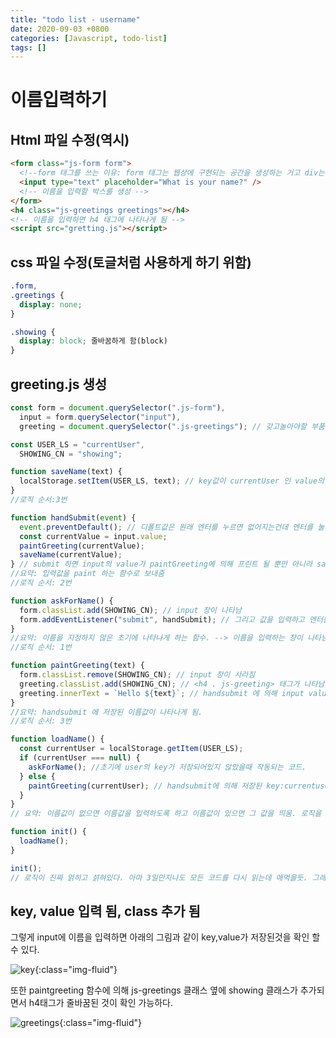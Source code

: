 ```yaml
---
title: "todo list - username"
date: 2020-09-03 +0800
categories: [Javascript, todo-list]
tags: []
---
```


# 이름입력하기

## Html 파일 수정(역시)

```html
<form class="js-form form">
  <!--form 태그를 쓰는 이유: form 태그는 웹상에 구현되는 공간을 생성하는 거고 div는 단순히 구역을 구분할때 쓰는 태그이다. -->
  <input type="text" placeholder="What is your name?" />
  <!-- 이름을 입력할 박스를 생성 -->
</form>
<h4 class="js-greetings greetings"></h4>
<!-- 이름을 입력하면 h4 태그에 나타나게 됨 -->
<script src="gretting.js"></script>
```

## css 파일 수정(토글처럼 사용하게 하기 위함)

```css
.form,
.greetings {
  display: none;
}

.showing {
  display: block; 줄바꿈하게 함(block)
}
```

## greeting.js 생성

```javascript
const form = document.querySelector(".js-form"),
  input = form.querySelector("input"),
  greeting = document.querySelector(".js-greetings"); // 갖고놀아야할 부품을 3개 지정.

const USER_LS = "currentUser",
  SHOWING_CN = "showing";

function saveName(text) {
  localStorage.setItem(USER_LS, text); // key값이 currentUser 인 value의 값으로 text 가 저장됨
}
//로직 순서:3번

function handSubmit(event) {
  event.preventDefault(); // 디폴트값은 원래 엔터를 누르면 없어지는건데 엔터를 눌러도 그대로 남아있게 했다.
  const currentValue = input.value;
  paintGreeting(currentValue);
  saveName(currentValue);
} // submit 하면 input의 value가 paintGreeting에 의해 프린트 될 뿐만 아니라 savename 에 의해 세팅/저장된다. 그래서 새로고침해도 더이상 없어지지 않음
//요약: 입력값을 paint 하는 함수로 보내줌
//로직 순서: 2번

function askForName() {
  form.classList.add(SHOWING_CN); // input 창이 나타남
  form.addEventListener("submit", handSubmit); // 그리고 값을 입력하고 엔터를 누르면 입력된 값이 handsubmit으로 이동.
}
//요약: 이름을 지정하지 않은 초기에 나타나게 하는 함수. --> 이름을 입력하는 창이 나타남. 그리고 그걸 입력하면 submit 하는 함수로 보내줌
//로직 순서: 1번

function paintGreeting(text) {
  form.classList.remove(SHOWING_CN); // input 창이 사라짐
  greeting.classList.add(SHOWING_CN); // <h4 . js-greeting> 태그가 나타남
  greeting.innerText = `Hello ${text}`; // handsubmit 에 의해 input value가 나타남
}
//요약: handsubmit 에 저장된 이름값이 나타나게 됨.
//로직 순서: 3번

function loadName() {
  const currentUser = localStorage.getItem(USER_LS);
  if (currentUser === null) {
    askForName(); //초기에 user의 key가 저장되어있지 않았을때 작동되는 코드.
  } else {
    paintGreeting(currentUser); // handsubmit에 의해 저장된 key:currentuser에 해당되는 value값이 paintGreeting의 argument 로 입력됨.
  }
}
// 요약: 이름값이 없으면 이름값을 입력하도록 하고 이름값이 있으면 그 값을 띄움. 로직을 시작하고 관리하는 지휘관.

function init() {
  loadName();
}

init();
// 로직이 진짜 얽히고 섥혀있다. 아마 3일만지나도 모든 코드를 다시 읽는데 애먹을듯. 그래서 네이밍, 코드주석이 진짜 중요하겠구나를 느낀다. 이러한 로직을 짜는 니콜라스도 대단타진짜.
```

## key, value 입력 됨, class 추가 됨

그렇게 input에 이름을 입력하면 아래의 그림과 같이 key,value가 저장된것을 확인 할 수 있다.

![key](https://yeonghunko.github.io/assets/img/vanila/key.png){:class="img-fluid"}

또한 paintgreeting 함수에 의해 js-greetings 클래스 옆에 showing 클래스가 추가되면서 h4태그가 줄바꿈된 것이 확인 가능하다.

![greetings](https://yeonghunko.github.io/assets/img/vanila/greetings.png){:class="img-fluid"}
